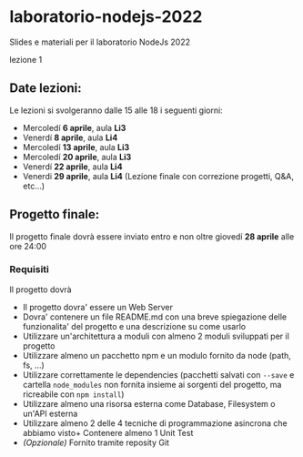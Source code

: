# laboratorio-nodejs-2022
Slides e materiali per il laboratorio NodeJs 2022

lezione 1


## Date lezioni:
Le lezioni si svolgeranno dalle 15 alle 18 i seguenti giorni:
+ Mercoledí **6 aprile**, aula **Li3**
+ Venerdí **8 aprile**, aula **Li4**
+ Mercoledí **13 aprile**, aula **Li3**
+ Mercoledí **20 aprile**, aula **Li3**
+ Venerdí **22 aprile**, aula **Li4**
+ Venerdi  **29 aprile**, aula **Li4** (Lezione finale con correzione progetti, Q&A, etc...)


## Progetto finale:

Il progetto finale dovrà essere inviato entro e non oltre giovedí **28 aprile** alle ore 24:00

### Requisiti

Il progetto dovrà

+ Il progetto dovra' essere un Web Server
+ Dovra' contenere un file README.md con una breve spiegazione delle funzionalita' del progetto e una descrizione su come usarlo
+ Utilizzare un'architettura a moduli con almeno 2 moduli sviluppati per il progetto
+ Utilizzare almeno un pacchetto npm e un modulo fornito da node (path, fs, ...)
+ Utilizzare correttamente le dependencies (pacchetti salvati con `--save` e cartella `node_modules` non fornita insieme ai sorgenti del progetto, ma ricreabile con `npm install`)
+ Utilizzare almeno una risorsa esterna come Database, Filesystem o un'API esterna
+ Utilizzare almeno 2 delle 4 tecniche di programmazione asincrona che abbiamo visto+ Contenere almeno 1 Unit Test
+ _(Opzionale)_ Fornito tramite reposity Git


